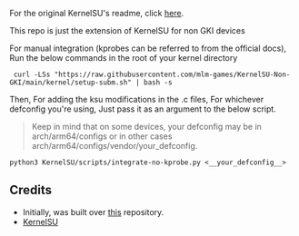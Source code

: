For the original KernelSU's readme, click [here](https://github.com/tiann/KernelSU?tab=readme-ov-file#kernelsu).

This repo is just the extension of KernelSU for non GKI devices

For manual integration (kprobes can be referred to from the official docs), Run the below commands in the root of your kernel directory

```
 curl -LSs "https://raw.githubusercontent.com/mlm-games/KernelSU-Non-GKI/main/kernel/setup-subm.sh" | bash -s 
```

Then, For adding the ksu modifications in the .c files, For whichever defconfig you're using, Just pass it as an argument to the below script.
> Keep in mind that on some devices, your defconfig may be in arch/arm64/configs or in other cases arch/arm64/configs/vendor/your_defconfig. 
```
python3 KernelSU/scripts/integrate-no-kprobe.py <__your_defconfig__>
```

## Credits

- Initially, was built over [this](https://github.com/vc-teahouse/KernelSU-nongki) repository.
- [KernelSU](https://github.com/tiann/KernelSU)
